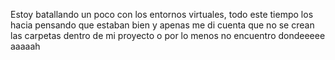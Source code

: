 Estoy batallando un poco con los entornos virtuales, todo este tiempo los hacia pensando que estaban bien y apenas
me di cuenta que no se crean las carpetas dentro de mi proyecto o por lo menos no encuentro dondeeeee aaaaah